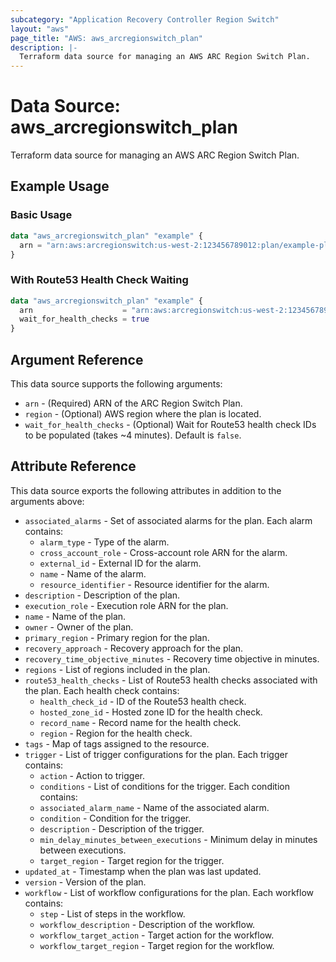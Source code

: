 ```yaml
---
subcategory: "Application Recovery Controller Region Switch"
layout: "aws"
page_title: "AWS: aws_arcregionswitch_plan"
description: |-
  Terraform data source for managing an AWS ARC Region Switch Plan.
---
```


# Data Source: aws_arcregionswitch_plan

Terraform data source for managing an AWS ARC Region Switch Plan.

## Example Usage

### Basic Usage

```terraform
data "aws_arcregionswitch_plan" "example" {
  arn = "arn:aws:arcregionswitch:us-west-2:123456789012:plan/example-plan"
}
```

### With Route53 Health Check Waiting

```terraform
data "aws_arcregionswitch_plan" "example" {
  arn                    = "arn:aws:arcregionswitch:us-west-2:123456789012:plan/example-plan"
  wait_for_health_checks = true
}
```

## Argument Reference

This data source supports the following arguments:

* `arn` - (Required) ARN of the ARC Region Switch Plan.
* `region` - (Optional) AWS region where the plan is located.
* `wait_for_health_checks` - (Optional) Wait for Route53 health check IDs to be populated (takes ~4 minutes). Default is `false`.

## Attribute Reference

This data source exports the following attributes in addition to the arguments above:

* `associated_alarms` - Set of associated alarms for the plan. Each alarm contains:
    * `alarm_type` - Type of the alarm.
    * `cross_account_role` - Cross-account role ARN for the alarm.
    * `external_id` - External ID for the alarm.
    * `name` - Name of the alarm.
    * `resource_identifier` - Resource identifier for the alarm.
* `description` - Description of the plan.
* `execution_role` - Execution role ARN for the plan.
* `name` - Name of the plan.
* `owner` - Owner of the plan.
* `primary_region` - Primary region for the plan.
* `recovery_approach` - Recovery approach for the plan.
* `recovery_time_objective_minutes` - Recovery time objective in minutes.
* `regions` - List of regions included in the plan.
* `route53_health_checks` - List of Route53 health checks associated with the plan. Each health check contains:
    * `health_check_id` - ID of the Route53 health check.
    * `hosted_zone_id` - Hosted zone ID for the health check.
    * `record_name` - Record name for the health check.
    * `region` - Region for the health check.
* `tags` - Map of tags assigned to the resource.
* `trigger` - List of trigger configurations for the plan. Each trigger contains:
    * `action` - Action to trigger.
    * `conditions` - List of conditions for the trigger. Each condition contains:
    * `associated_alarm_name` - Name of the associated alarm.
    * `condition` - Condition for the trigger.
    * `description` - Description of the trigger.
    * `min_delay_minutes_between_executions` - Minimum delay in minutes between executions.
    * `target_region` - Target region for the trigger.
* `updated_at` - Timestamp when the plan was last updated.
* `version` - Version of the plan.
* `workflow` - List of workflow configurations for the plan. Each workflow contains:
    * `step` - List of steps in the workflow.
    * `workflow_description` - Description of the workflow.
    * `workflow_target_action` - Target action for the workflow.
    * `workflow_target_region` - Target region for the workflow.

